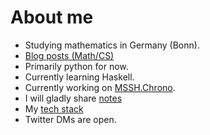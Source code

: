 # About me

* Studying mathematics in Germany (Bonn).
* [Blog posts (Math/CS)](https://mssh.dev)
* Primarily python for now.
* Currently learning Haskell.
* Currently working on [MSSH.Chrono](https://github.com/MathManuelHinz/chrono "Chrono").
* I will gladly share [notes](https://github.com/MathManuelHinz/Knowledge "My notes")
* My [tech stack](https://mssh.dev/2020/10/22/tools.html)
* Twitter DMs are open.
